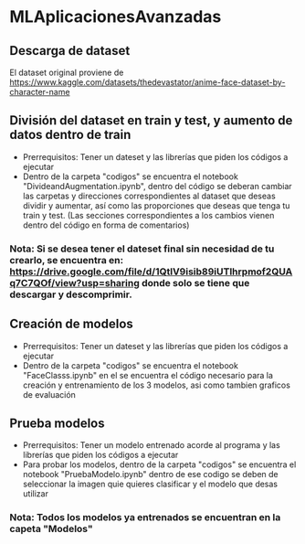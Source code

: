 # MLAplicacionesAvanzadas


## Descarga de dataset
El dataset original proviene de https://www.kaggle.com/datasets/thedevastator/anime-face-dataset-by-character-name


## División del dataset en train y test, y aumento de datos dentro de train
- Prerrequisitos: Tener un dateset y las librerías que piden los códigos a ejecutar
- Dentro de la carpeta "codigos" se encuentra el notebook "DivideandAugmentation.ipynb", dentro del código se deberan cambiar las carpetas y direcciones correspondientes al dataset que deseas dividir y aumentar, así como las proporciones que deseas que tenga tu train y test. (Las secciones correspondientes a los cambios vienen dentro del código en forma de comentarios)


### Nota: Si se desea tener el dateset final sin necesidad de tu crearlo, se encuentra en: https://drive.google.com/file/d/1QtlV9isib89iUTlhrpmof2QUAq7C7QOf/view?usp=sharing donde solo se tiene que descargar y descomprimir.

## Creación de modelos
- Prerrequisitos: Tener un dateset y las librerías que piden los códigos a ejecutar
- Dentro de la carpeta "codigos" se encuentra el notebook "FaceClasss.ipynb" en el se encuentra el código necesario para la creación y entrenamiento de los 3 modelos, asi como tambien graficos de evaluación

## Prueba modelos
- Prerrequisitos: Tener un modelo entrenado acorde al programa y las librerías que piden los códigos a ejecutar
- Para probar los modelos, dentro de la carpeta "codigos" se encuentra el notebook "PruebaModelo.ipynb" dentro de ese codigo se deben de seleccionar la imagen quie quieres clasificar y el modelo que desas utilizar

### Nota: Todos los modelos ya entrenados se encuentran en la capeta "Modelos"



